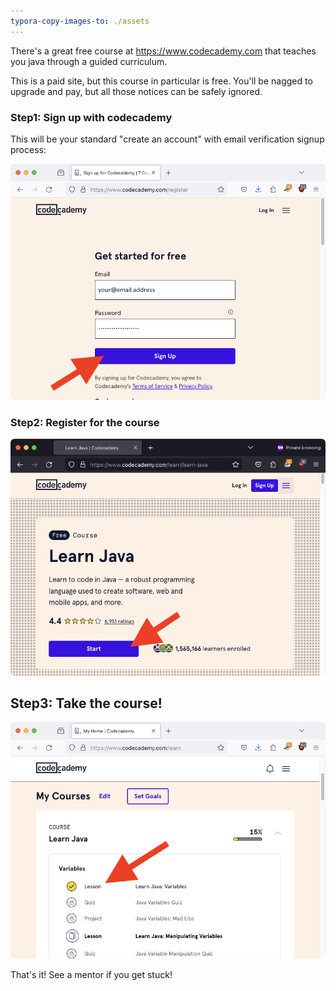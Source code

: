 ```yaml
---
typora-copy-images-to: ./assets
---
```


There's a great free course at https://www.codecademy.com that teaches you java through a guided curriculum.

This is a paid site, but this course in particular is free. You'll be nagged to upgrade and pay, but all those notices can be safely ignored.

### Step1: Sign up with codecademy

This will be your standard "create an account" with email verification signup process:

![image-20231204144655044](./assets/image-20231204144655044.png)

### Step2: Register for the course

![image-20231204145007602](./assets/image-20231204145007602.png)

## Step3: Take the course!

![image-20231204145122232](./assets/image-20231204145122232.png)

That's it! See a mentor if you get stuck!
